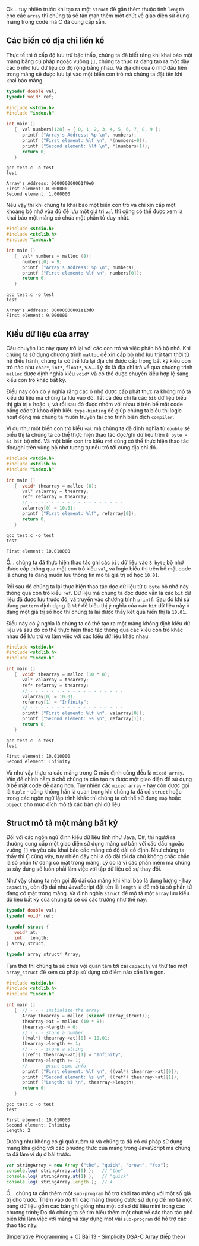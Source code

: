 Ok... tuy nhiên trước khi tạo ra một `struct` để gắn thêm thuộc tính `length` cho các `array` thì chúng ta sẽ tản mạn thêm một chút về giao diện sử dụng mảng trong code mà C đã cung cấp sẵn.

## Các biến có địa chỉ liền kề

Thực tế thì ở cấp độ lưu trữ bậc thấp, chúng ta đã biết rằng khi khai báo một mảng bằng cú pháp ngoặc vuông `[]`, chúng ta thực ra đang tạo ra một dãy các ô nhớ lưu dữ liệu có độ rộng bằng nhau. Và địa chỉ của ô nhớ đầu tiên trong mảng sẽ được lưu lại vào một biến con trỏ mà chúng ta đặt tên khi khai báo mảng.

```index.h
typedef double val;
typedef void* ref;
```

```test.c
#include <stdio.h>
#include "index.h"

int main ()
   {  val numbers[128] = { 0, 1, 2, 3, 4, 5, 6, 7, 8, 9 };
      printf ("Array's Address: %p \n", numbers);
      printf ("First element: %lf \n", *(numbers+0));
      printf ("Second element: %lf \n", *(numbers+1));
      return 0;
   }
```

```CMD|Terminal.io
gcc test.c -o test
test

Array's Address: 000000000061f9e0 
First element: 0.000000 
Second element: 1.000000
```

Nếu vậy thì khi chúng ta khai báo một biến con trỏ và chỉ xin cấp một khoảng bộ nhớ vừa đủ để lưu một giá trị `val` thì cũng có thể được xem là khai báo một mảng có chứa một phần tử duy nhất.

```test.c
#include <stdio.h>
#include <stdlib.h>
#include "index.h"

int main ()
   {  val* numbers = malloc (8);
      numbers[0] = 9;
      printf ("Array's Address: %p \n", numbers);
      printf ("First element: %lf \n", numbers[0]);
      return 0;
   }
```

```CMD|Terminal.io
gcc test.c -o test
test

Array's Address: 00000000001e13d0 
First element: 9.000000
```

## Kiểu dữ liệu của array

Câu chuyện lúc này quay trở lại với các con trỏ và việc phân bổ bộ nhớ. Khi chúng ta sử dụng chương trình `malloc` để xin cấp bộ nhớ lưu trữ tạm thời từ hệ điều hành, chúng ta có thể lưu lại địa chỉ được cấp trong bất kỳ kiểu con trỏ nào như `char*`, `int*`, `float*`, v.v... Lý do là địa chỉ trả về qua chương trình `malloc` được định nghĩa kiểu `void*` và có thể được chuyển kiểu hợp lệ sang kiểu con trỏ khác bất kỳ.

Điều này còn có ý nghĩa rằng các ô nhớ được cấp phát thực ra không mô tả kiểu dữ liệu mà chúng ta lưu vào đó. Tất cả đều chỉ là các `bit` dữ liệu biểu thị giá trị `0` hoặc `1`, và rồi sau đó được nhóm với nhau ở trên bề mặt code bằng các từ khóa định kiểu `type-hinting` để giúp chúng ta biểu thị logic hoạt động mà chúng ta muốn truyền tải cho trình biên dịch `compiler`.

Ví dụ như một biến con trỏ kiểu `val` mà chúng ta đã định nghĩa từ `double` sẽ biểu thị là chúng ta có thể thực hiện thao tác đọc/ghi dữ liệu trên `8 byte = 64 bit` bộ nhớ. Và một biến con trỏ kiểu `ref` cũng có thể thực hiện thao tác đọc/ghi trên vùng bộ nhớ tương tự nếu trỏ tới cùng địa chỉ đó.

```test.c
#include <stdio.h>
#include <stdlib.h>
#include "index.h"

int main ()
   {  void* thearray = malloc (8);
      val* valarray = thearray;
      ref* refarray = thearray;
      // - - - - - - - - - - - - - - - - - -
      valarray[0] = 10.01;
      printf ("First element: %lf", refarray[0]);
      return 0;
   }
```

```CMD|Terminal.io
gcc test.c -o test
test

First element: 10.010000
```

Ồ... chúng ta đã thực hiện thao tác ghi các `bit` dữ liệu vào `8 byte` bộ nhớ được cấp thông qua một con trỏ kiểu `val`, và logic biểu thị trên bề mặt code là chúng ta đang muốn lưu thông tin mô tả giá trị số học `10.01`.

Rồi sau đó chúng ta lại thực hiện thao tác đọc dữ liệu từ `8 byte` bộ nhớ này thông qua con trỏ kiểu `ref`. Dữ liệu mà chúng ta đọc được vẫn là các `bit` dữ liệu đã được lưu trước đó, và truyền vào chương trình `printf`. Sau đó khi sử dụng `pattern` định dạng là `%lf` để biểu thị ý nghĩa của các `bit` dữ liệu này ở dạng một giá trị số học thì chúng ta lại được thấy kết quả hiển thị là `10.01`.

Điều này có ý nghĩa là chúng ta có thể tạo ra một mảng không định kiểu dữ liệu và sau đó có thể thực hiện thao tác thông qua các kiểu con trỏ khác nhau để lưu trữ và làm việc với các kiểu dữ liệu khác nhau.

```test.c
#include <stdio.h>
#include <stdlib.h>
#include "index.h"

int main ()
   {  void* thearray = malloc (10 * 8);
      val* valarray = thearray;
      ref* refarray = thearray;
      // - - - - - - - - - - - - - - - - - -
      valarray[0] = 10.01;
      refarray[1] = "Infinity";
      // - - - - - - - - - - - - - - - - - -
      printf ("First element: %lf \n", valarray[0]);
      printf ("Second element: %s \n", refarray[1]);
      return 0;
   }
```

```CMD|Terminal.io
gcc test.c -o test
test

First element: 10.010000 
Second element: Infinity
```

Và như vậy thực ra các mảng trong C mặc định cũng đều là `mixed array`. Vấn đề chính nằm ở chỗ chúng ta cần tạo ra được một giao diện để sử dụng ở bề mặt code dễ dàng hơn. Tuy nhiên các `mixed array` - hay còn được gọi là `tuple` - cũng không hẳn là quan trọng khi chúng ta đã có `struct` hoặc trong các ngôn ngữ lập trình khác thì chúng ta có thể sử dụng `map` hoặc `object` cho mục đích mô tả các bản ghi dữ liệu.

## Struct mô tả một mảng bất kỳ

Đối với các ngôn ngữ định kiểu dữ liệu tĩnh như Java, C#, thì người ra thường cung cấp một giao diện sử dụng mảng cơ bản với các dấu ngoặc vuông `[]` và yêu cầu khai báo các mảng có độ dài cố định. Như chúng ta thấy thì C cũng vậy, tuy nhiên đây chỉ là độ dài tối đa chứ không chắc chắn là số phần tử đang có mặt trong mảng. Lý do là vì các phần mềm mà chúng ta xây dựng sẽ luôn phải làm việc với tập dữ liệu có sự thay đổi.

Như vậy chúng ta nên gọi độ dài của mảng khi khai báo là dung lượng - hay `capacity`, còn độ dài như JavaScript đặt tên là `length` là để mô tả số phần tử đang có mặt trong mảng. Và định nghĩa `struct` để mô tả một `array` lưu kiểu dữ liệu bất kỳ của chúng ta sẽ có các trường như thế này.

```index.h
typedef double val;
typedef void* ref;

typedef struct {
   void* at;
   int   length;
} array_struct;

typedef array_struct* Array;
```

Tạm thời thì chúng ta sẽ chưa vội quan tâm tới cái `capacity` và thử tạo một `array_struct` để xem cú pháp sử dụng có điểm nào cần làm gọn.

```test.c
#include <stdio.h>
#include <stdlib.h>
#include "index.h"

int main ()
   {  // - - - initialize the array
      Array thearray = malloc (sizeof (array_struct));
      thearray->at = malloc (10 * 8);
      thearray->length = 0;
      // - - - store a number
      ((val*) thearray->at)[0] = 10.01;
      thearray->length += 1;
      // - - - store a string
      ((ref*) thearray->at)[1] = "Infinity";
      thearray->length += 1;
      // - - - print some info
      printf ("First element: %lf \n", ((val*) thearray->at)[0]);
      printf ("Second element: %s \n", ((ref*) thearray->at)[1]);
      printf ("Length: %i \n", thearray->length);
      return 0;
   }
```

```CMD|Terminal.io
gcc test.c -o test
test

First element: 10.010000 
Second element: Infinity
Length: 2
```

Dường như không có gì quá rườm rà và chúng ta đã có cú pháp sử dụng mảng khá giống với các phương thức của mảng trong JavaScript mà chúng ta đã làm ví dụ ở bài trước.

```array.js
var stringArray = new Array ("the", "quick", "brown", "fox");
console.log( stringArray.at(0) );   // "the"
console.log( stringArray.at(1) );   // "quick"
console.log( stringArray.length );  // 4
```

Ồ... chúng ta cần thêm một `sub-program` hỗ trợ khởi tạo mảng với một số giá trị cho trước. Thêm vào đó thì các mảng thường được sử dụng để mô tả một bảng dữ liệu gồm các bản ghi giống như một cơ sở dữ liệu mini trong các chương trình; Do đó chúng ta sẽ tìm hiểu thêm một chút về các thao tác phổ biến khi làm việc với mảng và xây dựng một vài `sub-program` để hỗ trợ các thao tác này.

[[Imperative Programming + C] Bài 13 - Simplicity DSA-C Array (tiếp theo)](https://viblo.asia/p/YWOZrP0Y5Q0)